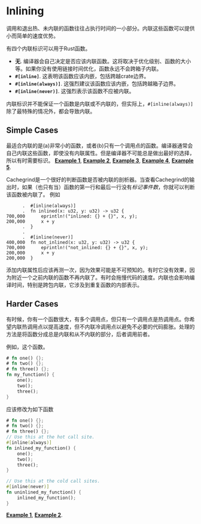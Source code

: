 # Inlining

调用和退出热、未内联的函数往往占执行时间的一小部分。内联这些函数可以提供小而简单的速度优势。

有四个内联标识可以用于Rust函数。
- **无**. 编译器会自己决定是否应该内联函数。这将取决于优化级别、函数的大小等。如果你没有使用链接时间优化，函数永远不会跨箱子内联。
- **`#[inline]`**. 这表明该函数应该内嵌，包括跨越crate边界。
- **`#[inline(always)]`**. 这强烈建议该函数应该内嵌，包括跨越箱子边界。
- **`#[inline(never)]`**. 这强烈表示该函数不应被内联。

内联标识并不能保证一个函数是内联或不内联的，但实际上，`#[inline(always)]`除了最特殊的情况外，都会导致内联。

## Simple Cases

最适合内联的是(a)非常小的函数，或者(b)只有一个调用点的函数。编译器通常会自己内联这些函数，即使没有内联属性。但是编译器不可能总是做出最好的选择，所以有时需要标识。
[**Example 1**](https://github.com/rust-lang/rust/pull/37083/commits/6a4bb35b70862f33ac2491ffe6c55fb210c8490d),
[**Example 2**](https://github.com/rust-lang/rust/pull/50407/commits/e740b97be699c9445b8a1a7af6348ca2d4c460ce),
[**Example 3**](https://github.com/rust-lang/rust/pull/50564/commits/77c40f8c6f8cc472f6438f7724d60bf3b7718a0c),
[**Example 4**](https://github.com/rust-lang/rust/pull/57719/commits/92fd6f9d30d0b6b4ecbcf01534809fb66393f139),
[**Example 5**](https://github.com/rust-lang/rust/pull/69256/commits/e761f3af904b3c275bdebc73bb29ffc45384945d).

Cachegrind是一个很好的判断函数是否被内联的剖析器。当查看Cachegrind的输出时，如果（也只有当）函数的第一行和最后一行没有*标记事件数*，你就可以判断该函数被内联了。
例如
```text
      .  #[inline(always)]
      .  fn inlined(x: u32, y: u32) -> u32 {
700,000      eprintln!("inlined: {} + {}", x, y);
200,000      x + y
      .  }
      .  
      .  #[inline(never)]
400,000  fn not_inlined(x: u32, y: u32) -> u32 {
700,000      eprintln!("not_inlined: {} + {}", x, y);
200,000      x + y
200,000  }
```
添加内联属性后应该再测一次，因为效果可能是不可预知的。有时它没有效果，因为附近一个之前内联的函数不再内联了。有时会拖慢代码的速度。内联也会影响编译时间，特别是跨包内联，它涉及到重复函数的内部表示。

## Harder Cases

有时候，你有一个函数很大，有多个调用点，但只有一个调用点是热调用点。你希望内联热调用点以提高速度，但不内联冷调用点以避免不必要的代码膨胀。处理的方法是将函数分成总是内联和从不内联的部分，后者调用前者。

例如，这个函数。
```rust
# fn one() {};
# fn two() {};
# fn three() {};
fn my_function() {
    one();
    two();
    three();
}
```
应该修改为如下函数
```rust
# fn one() {};
# fn two() {};
# fn three() {};
// Use this at the hot call site.
#[inline(always)]
fn inlined_my_function() {
    one();
    two();
    three();
}

// Use this at the cold call sites.
#[inline(never)]
fn uninlined_my_function() {
    inlined_my_function();
}
```
[**Example 1**](https://github.com/rust-lang/rust/pull/53513/commits/b73843f9422fb487b2d26ac2d65f79f73a4c9ae3),
[**Example 2**](https://github.com/rust-lang/rust/pull/64420/commits/a2261ad66400c3145f96ebff0d9b75e910fa89dd).

